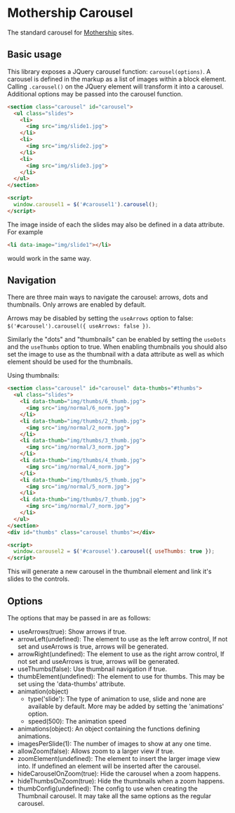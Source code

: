 # Mothership Carousel

The standard carousel for [Mothership](http://www.mothership.ec) sites.

## Basic usage

This library exposes a JQuery carousel function: `carousel(options)`. A carousel is defined in the markup as a list of images within a block element. Calling `.carousel()` on the JQuery element will transform it into a carousel. Additional options may be passed into the carousel function.

```html
<section class="carousel" id="carousel">
  <ul class="slides">
    <li>
      <img src="img/slide1.jpg">
    </li>
    <li>
      <img src="img/slide2.jpg">
    </li>
    <li>
      <img src="img/slide3.jpg">
    </li>
  </ul>
</section>

<script>
  window.carousel1 = $('#carousel1').carousel();
</script>
```

The image inside of each the slides may also be defined in a data attribute. For example 
```html
<li data-image="img/slide1"></li>
```
would work in the same way.

## Navigation

There are three main ways to navigate the carousel: arrows, dots and thumbnails. Only arrows are enabled by default.

Arrows may be disabled by setting the `useArrows` option to false: `$('#carousel').carousel({ useArrows: false })`.

Similarly the "dots" and "thumbnails" can be enabled by setting the `useDots` and the `useThumbs` option to true. When enabling thumbnails you should also set the image to use as the thumbnail with a data attribute as well as which element should be used for the thumbnails.

Using thumbnails:
```html
<section class="carousel" id="carousel" data-thumbs="#thumbs">
  <ul class="slides">
    <li data-thumb="img/thumbs/6_thumb.jpg">
      <img src="img/normal/6_norm.jpg">
    </li>
    <li data-thumb="img/thumbs/2_thumb.jpg">
      <img src="img/normal/2_norm.jpg">
    </li>
    <li data-thumb="img/thumbs/3_thumb.jpg">
      <img src="img/normal/3_norm.jpg">
    </li>
    <li data-thumb="img/thumbs/4_thumb.jpg">
      <img src="img/normal/4_norm.jpg">
    </li>
    <li data-thumb="img/thumbs/5_thumb.jpg">
      <img src="img/normal/5_norm.jpg">
    </li>
    <li data-thumb="img/thumbs/7_thumb.jpg">
      <img src="img/normal/7_norm.jpg">
    </li>
  </ul>
</section>
<div id="thumbs" class="carousel thumbs"></div>

<script>
  window.carousel2 = $('#carousel').carousel({ useThumbs: true });
</script>
```

This will generate a new carousel in the thumbnail element and link it's slides to the controls.

## Options

The options that may be passed in are as follows:

- useArrows(true): Show arrows if true.
- arrowLeft(undefined): The element to use as the left arrow control, If not set and useArrows is true, arrows will be generated.
- arrowRight(undefined): The element to use as the right arrow control, If not set and useArrows is true, arrows will be generated.
- useThumbs(false): Use thumbnail navigation if true.
- thumbElement(undefined): The element to use for thumbs. This may be set using the 'data-thumbs' attribute.
- animation(object)
  - type('slide'): The type of animation to use, slide and none are available by default. More may be added by setting the 'animations' option.
  - speed(500): The animation speed
- animations(object): An object containing the functions defining animations.
- imagesPerSlide(1): The number of images to show at any one time.
- allowZoom(false): Allows zoom to a larger view if true.
- zoomElement(undefined): The element to insert the larger image view into. If undefined an element will be inserted after the carousel.
- hideCarouselOnZoom(true): Hide the carousel when a zoom happens.
- hideThumbsOnZoom(true): Hide the thumbnails when a zoom happens.
- thumbConfig(undefined): The config to use when creating the Thumbnail carousel. It may take all the same options as the regular carousel.